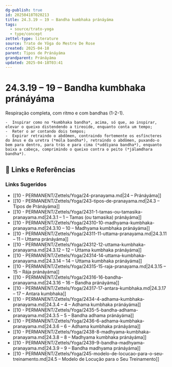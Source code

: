 ```yaml
---
dg-publish: true
id: 20250418T020213
title: 24.3.19 – 19 – Bandha kumbhaka pránáyáma
tags:
  - source/trato-yoga
  - type/concept
zettel-type: literature
source: Trato de Yôga do Mestre De Rose
created: 2025-04-18
parent: Tipos de Pránáyáma
grandparent: Pránáyáma
updated: 2025-04-18T03:41
---
```


# 24.3.19 – 19 – Bandha kumbhaka pránáyáma

Respiração completa, com ritmo e com bandhas (1-2-1).

    -  Inspirar como no *kumbhaka bandha*, acima, só que, ao inspirar, elevar o queixo distendendo a tireoide, enquanto conta um tempo;
    -  Reter o ar contando dois tempos;
    -  Expirar retraindo o abdômen, contraindo fortemente os esfíncteres do ânus e da uretra (*múla bandha*), retraindo o abdômen, puxando-o bem para dentro, para trás e para cima (*uddiyana bandha*), enquanto baixa a cabeça, comprimindo o queixo contra o peito (*jálamdhara bandha*).

## 🔗 Links e Referências











### Links Sugeridos

- [[10 - PERMANENT/Zettels/Yoga/24-pranayama.md|24 – Pránáyáma]]
- [[10 - PERMANENT/Zettels/Yoga/243-tipos-de-pranayama.md|24.3 – Tipos de Pránáyáma]]
- [[10 - PERMANENT/Zettels/Yoga/2431-1-tamas-ou-tamasika-pranayama.md|24.3.1 – 1 – Tamas (ou tamasika) pránáyáma]]
- [[10 - PERMANENT/Zettels/Yoga/24310-10-madhyama-kumbhaka-pranayama.md|24.3.10 – 10 – Madhyama kumbhaka pránáyáma]]
- [[10 - PERMANENT/Zettels/Yoga/24311-11-uttama-pranayama.md|24.3.11 – 11 – Uttama pránáyáma]]
- [[10 - PERMANENT/Zettels/Yoga/24312-12-uttama-kumbhaka-pranayama.md|24.3.12 – 12 – Uttama kumbhaka pránáyáma]]
- [[10 - PERMANENT/Zettels/Yoga/24314-14-uttama-kumbhaka-pranayama.md|24.3.14 – 14 – Uttama kumbhaka pránáyáma]]
- [[10 - PERMANENT/Zettels/Yoga/24315-15-raja-pranayama.md|24.3.15 – 15 – Rája pránáyáma]]
- [[10 - PERMANENT/Zettels/Yoga/24316-16-bandha-pranayama.md|24.3.16 – 16 – Bandha pránáyáma]]
- [[10 - PERMANENT/Zettels/Yoga/24317-17-antara-kumbhaka.md|24.3.17 – 17 – Antara kumbhaka]]
- [[10 - PERMANENT/Zettels/Yoga/2434-4-adhama-kumbhaka-pranayama.md|24.3.4 – 4 – Adhama kumbhaka pránáyáma]]
- [[10 - PERMANENT/Zettels/Yoga/2435-5-bandha-adhama-pranayama.md|24.3.5 – 5 – Bandha adhama pránáyáma]]
- [[10 - PERMANENT/Zettels/Yoga/2436-6-adhama-kumbhaka-pranayama.md|24.3.6 – 6 – Adhama kumbhaka pránáyáma]]
- [[10 - PERMANENT/Zettels/Yoga/2438-8-madhyama-kumbhaka-pranayama.md|24.3.8 – 8 – Madhyama kumbhaka pránáyáma]]
- [[10 - PERMANENT/Zettels/Yoga/2439-9-bandha-madhyama-pranayama.md|24.3.9 – 9 – Bandha madhyama pránáyáma]]
- [[10 - PERMANENT/Zettels/Yoga/245-modelo-de-locucao-para-o-seu-treinamento.md|24.5 – Modelo de Locução para o Seu Treinamento]]